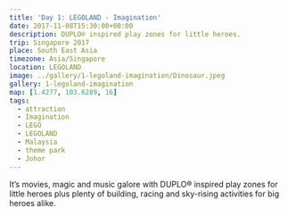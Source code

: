 ```yaml
---
title: 'Day 1: LEGOLAND - Imagination'
date: 2017-11-08T15:30:00+08:00
description: DUPLO® inspired play zones for little heroes.
trip: Singapore 2017
place: South East Asia
timezone: Asia/Singapore
location: LEGOLAND
image: ../gallery/1-legoland-imagination/Dinosaur.jpeg
gallery: 1-legoland-imagination
map: [1.4277, 103.6289, 16]
tags:
  - attraction
  - Imagination
  - LEGO
  - LEGOLAND
  - Malaysia
  - theme park
  - Johor
---
```


It’s movies, magic and music galore with DUPLO® inspired play zones for little heroes plus plenty of building, racing and sky-rising activities for big heroes alike.
